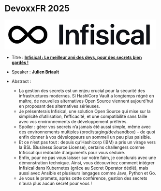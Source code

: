 # DevoxxFR 2025

![](img/logo.png)

- Titre : [**Infisical : Le meilleur ami des devs, pour des secrets bien gardés !**](https://mobile.devoxx.com/events/devoxxfr2025/talks/5874/details)
- Speaker : **Julien Briault**

- Abstract :

  - La gestion des secrets est un enjeu crucial pour la sécurité des infrastructures modernes. Si HashiCorp Vault a longtemps  régné en maître, de nouvelles alternatives Open Source viennent aujourd'hui en proposant des alternatives sérieuses.
  - Je présenterais Infisical, une solution Open Source qui mise sur la simplicité d’utilisation, l’efficacité, et une compatibilité sans faille avec vos environnements de développement préférés.
  - Spoiler : gérer vos secrets n’a jamais été aussi simple, même avec des environnements multiples (prod/staging/dev/sandbox) – de quoi enfin donner à vos développeurs un sommeil un peu plus paisible.
  - Et ce n’est pas tout : depuis qu’Hashicorp (IBM) a pris un virage vers la BSL (Business Source License), certains challengers comme Infisical qui redouble d'arguments pour vous séduire.
  - Enfin, pour ne pas vous laisser sur votre faim, je conclurais avec une démonstration technique. Ainsi, vous découvrirez comment intégrer Infisical dans Kubernetes (grâce au Secret Operator dédié), mais aussi avec Ansible et plusieurs langages comme Java, Python et Go.
  - Je vous le promets, après cette conférence, gestion des secrets n'aura plus aucun secret pour vous !
